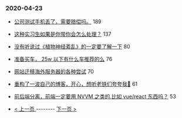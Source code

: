 ### 2020-04-23 
- [公司测试手机丢了，需要赔偿吗。](https://www.v2ex.com/t/665183) 189
- [这种实习生如果是你带你会怎么处理？](https://www.v2ex.com/t/665230) 137
- [没有听说过《植物神经紊乱》的一定要了解一下](https://www.v2ex.com/t/665191) 80
- [准备买车， 25w 以下有什么车推荐的么](https://www.v2ex.com/t/665265) 76
- [网站迁移海外服务器的各种尝试](https://www.v2ex.com/t/665143) 70
- [重构了一波自己的博客，开心，想听老铁们夸夸我🤪](https://www.v2ex.com/t/665181) 61
- [前后端分离，前端一定要用 NVVM 之类的,比如 vue/react 东西吗？](https://www.v2ex.com/t/665319) 53 

- [ < 上一页 ](https://github.com/able8/v2ex-hot-record/blob/master/2020-04-22.md) -------- [ 下一页 > ](https://github.com/able8/v2ex-hot-record/blob/master/2020-04-24.md)